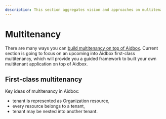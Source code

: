 ```yaml
---
description: This section aggregates vision and approaches on multitenancy issue
---
```


# Multitenancy

There are many ways you can [build multitenancy on top of Aidbox](../../../security-and-access-control-1/multitenancy/). Current section is going to focus on an upcoming into Aidbox first-class multitenancy, which will provide you a guided framework to built your own multitenant application on top of Aidbox.

## First-class multitenancy

Key ideas of multitenancy in Aidbox:

* tenant is represented as Organization resource,
* every resource belongs to a tenant,
* tenant may be nested into another tenant.
